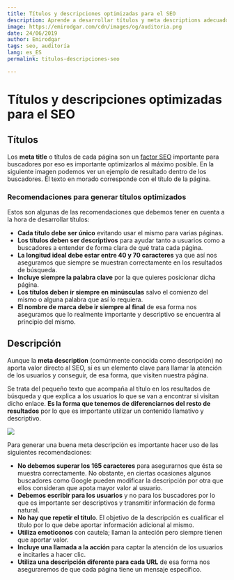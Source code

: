 ```yaml
---
title: Títulos y descripciones optimizadas para el SEO
description: Aprende a desarrollar títulos y meta descriptions adecuados para tus proyectos digitales
image: https://emirodgar.com/cdn/images/og/auditoria.png
date: 24/06/2019
author: Emirodgar
tags: seo, auditoría
lang: es_ES
permalink: titulos-descripciones-seo

---
```


# Títulos y descripciones optimizadas para el SEO

## Títulos

Los **meta title** o títulos de cada página son un [factor SEO](/factores-seo) importante para buscadores por eso es importante optimizarlos al máximo posible. En la siguiente imagen podemos ver un ejemplo de resultado dentro de los buscadores. El texto en morado corresponde con el título de la página.

<amp-img alt="Ejemplo de título optimizado para el SEO"
  src="https://i.imgur.com/HQYuvsg.png">
</amp-img>

### Recomendaciones para generar títulos optimizados

Estos son algunas de las recomendaciones que debemos tener en cuenta a la hora de desarrollar títulos:

- **Cada título debe ser único** evitando usar el mismo para varias páginas.
- **Los títulos deben ser descriptivos** para ayudar tanto a usuarios como a buscadores a entender de forma clara de qué trata cada página. 
- **La longitud ideal debe estar entre 40 y 70 caracteres** ya que así nos aseguramos que siempre se muestran correctamente en los resultados de búsqueda. 
- **Incluye siempre la palabra clave** por la que quieres posicionar dicha página.
- **Los títulos deben ir siempre en minúsculas** salvo el comienzo del mismo o alguna palabra que así lo requiera.
- **El nombre de marca debe ir siempre al final** de esa forma nos aseguramos que lo realmente importante y descriptivo se encuentra al principio del mismo.



## Descripción

Aunque la **meta description** (comúnmente conocida como descripción) no aporta valor directo al SEO, sí es un elemento clave para llamar la atención de los usuarios y conseguir, de esa forma, que visiten nuestra página.

Se trata del pequeño texto que acompaña al título en los resultados de búsqueda y que explica a los usuarios lo que se van a encontrar si visitan dicho enlace. **Es la forma que tenemos de diferenciarnos del resto de resultados** por lo que es importante utilizar un contenido llamativo y descriptivo.

![](https://i.imgur.com/aWmiDl0.png)

Para generar una buena meta descripción es importante hacer uso de las siguientes recomendaciones:

- **No debemos superar los 165 caracteres** para asegurarnos que ésta se muestra correctamente. No obstante, en ciertas ocasiones algunos buscadores como Google pueden modificar la descripción por otra que ellos consideran que apota mayor valor al usuario.
-  **Debemos escribir para los usuarios** y no para los buscadores por lo que es importante ser descriptivos y transmitir información de forma natural.
- **No hay que repetir el título**. El objetivo de la descripción es cualificar el título por lo que debe aportar información adicional al mismo.
- **Utiliza emoticonos** con cautela; llaman la anteción pero siempre tienen que aportar valor.
- **Incluye una llamada a la acción** para captar la atención de los usuarios e incitarles a hacer clic.
- **Utiliza una descripción diferente para cada URL** de esa forma nos aseguraremos de que cada página tiene un mensaje específico.

<!--stackedit_data:
eyJoaXN0b3J5IjpbMTQ1NTE1ODQ1OSwtMjExNDUxODcwNSwtMT
IwOTYxNjQ5NywtOTM1MTIxMDU5LC05NTc2MjI5Nl19
-->
